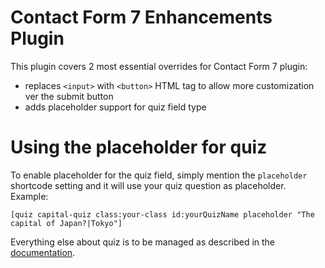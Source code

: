 # Contact Form 7 Enhancements Plugin
This plugin covers 2 most essential overrides for Contact Form 7 plugin:
* replaces `<input>` with `<button>` HTML tag to allow more customization ver the submit button
* adds placeholder support for quiz field type

# Using the placeholder for quiz
To enable placeholder for the quiz field, simply mention the `placeholder` shortcode setting and it will use your quiz question as placeholder. Example:

```
[quiz capital-quiz class:your-class id:yourQuizName placeholder "The capital of Japan?|Tokyo"]
```
Everything else about quiz is to be managed as described in the [documentation](http://contactform7.com/quiz/).
